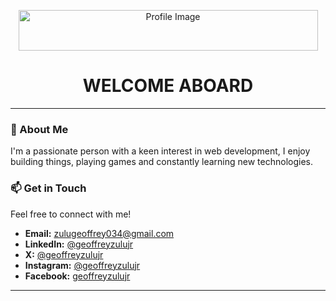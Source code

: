 <p align="center">
  <img src="https://i.imgur.com/fTzR1VE.png" alt="Profile Image" width="479" height="65">
  <h1 align="center">WELCOME ABOARD</h1>
</p>

---

### 👋 About Me

I'm a passionate person with a keen interest in web development, I enjoy building things, playing games and constantly learning new technologies.


### 📫 Get in Touch

Feel free to connect with me!

* **Email:** <a href="mailto:zulugeoffrey034@gmail.com">zulugeoffrey034@gmail.com</a>
* **LinkedIn:** <a href="https://linkedin.com/in/geoffreyzulujr">@geoffreyzulujr</a>
* **X:** <a href="https://twitter.com/geoffreyzulujr">@geoffreyzulujr</a>
* **Instagram:** <a href="https://www.instagram.com/geoffreyzulujr">@geoffreyzulujr</a>
* **Facebook:** <a href="https://www.facebook.com/geoffreyzulujr">geoffreyzulujr</a>

---
